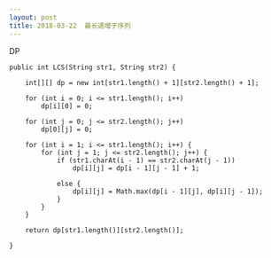```yaml
---
layout: post
title: 2018-03-22  最长递增子序列
---
```


DP

    public int LCS(String str1, String str2) {

        int[][] dp = new int[str1.length() + 1][str2.length() + 1];

        for (int i = 0; i <= str1.length(); i++)
            dp[i][0] = 0;

        for (int j = 0; j <= str2.length(); j++)
            dp[0][j] = 0;

        for (int i = 1; i <= str1.length(); i++) {
            for (int j = 1; j <= str2.length(); j++) {
                if (str1.charAt(i - 1) == str2.charAt(j - 1))
                    dp[i][j] = dp[i - 1][j - 1] + 1;

                else {
                    dp[i][j] = Math.max(dp[i - 1][j], dp[i][j - 1]);
                }
            }
        }

        return dp[str1.length()][str2.length()];

    }


